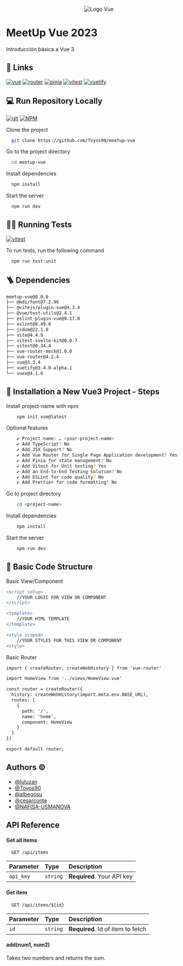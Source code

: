 
<p align="center">
<img src="https://upload.wikimedia.org/wikipedia/commons/f/f1/Vue.png" alt="Logo Vue")
</p>


# MeetUp Vue 2023

Introducción básica a Vue 3.


## 🔗 Links
[![vue](https://img.shields.io/badge/Vue3-4FC08D'?style=for-the-badge&logo=vuedotjs&logoColor=white)](https://vuejs.org/)
[![router](https://img.shields.io/badge/RouterVue-000000?style=for-the-badge&logo=vuedotjs&logoColor=white)](https://router.vuejs.org/)
[![pinia](https://img.shields.io/badge/Pinia-FFDB00?style=for-the-badge&logo=vuedotjs&logoColor=white)](https://pinia.vuejs.org/)
[![vitest](https://img.shields.io/badge/Vitest-6E9F18?style=for-the-badge&logo=vitest&logoColor=white)](https://vitest.dev/)
[![vuetify](https://img.shields.io/badge/Vuetify-1867C0?style=for-the-badge&logo=vuetify&logoColor=white)](https://vuetifyjs.com/)
## 💻  Run Repository Locally

[![git](https://img.shields.io/badge/git-F05032?style=for-the-badge&logo=git&logoColor=white)](https://git-scm.com/) [![NPM](https://img.shields.io/badge/NPM-CB3837?style=for-the-badge&logo=npm&logoColor=white)](https://www.npmjs.com/)

Clone the project

```bash
  git clone https://github.com/Toyos90/meetup-vue
```

Go to the project directory

```bash
  cd meetup-vue
```

Install dependencies

```bash
  npm install
```

Start the server

```bash
  npm run dev
```


## 🕵🏽 Running Tests

[![vitest](https://img.shields.io/badge/Vitest-6E9F18?style=for-the-badge&logo=vitest&logoColor=white)](https://vitest.dev/)

To run tests, run the following command 

```bash
  npm run test:unit
```


## 🪜 Dependencies

```bash
meetup-vue@0.0.0 
├── @mdi/font@7.2.96
├── @vitejs/plugin-vue@4.3.4
├── @vue/test-utils@2.4.1
├── eslint-plugin-vue@9.17.0
├── eslint@8.49.0
├── jsdom@22.1.0
├── vite@4.4.9
├── vitest-svelte-kit@0.0.7
├── vitest@0.34.4
├── vue-router-mock@1.0.0
├── vue-router@4.2.4
├── vue@3.3.4
├── vuetify@3.4.0-alpha.1
└── vuex@4.1.0
```

## 💽 Installation a New Vue3 Project - Steps

Install project-name with npm

```bash
    npm init vue@latest
```

Optional features
```bash
    ✔ Project name: … <your-project-name>
    ✔ Add TypeScript? No
    ✔ Add JSX Support? No
    ✔ Add Vue Router for Single Page Application development? Yes
    ✔ Add Pinia for state management? No
    ✔ Add Vitest for Unit testing? Yes
    ✔ Add an End-to-End Testing Solution? No
    ✔ Add ESLint for code quality? No
    ✔ Add Prettier for code formatting? No
```

Go to project directory
```bash
    cd <project-name>
```
Install dependencies
```bash
    npm install
```
Start the server
```bash
    npm run dev
```
## 🍍 Basic Code Structure

Basic View/Component
```diff
<script setup>
    //YOUR LOGIC FOR VIEW OR COMPONENT
</script>

<template>
    //YOUR HTML TEMPLATE
</template>

<style scoped>
    //YOUR STYLES FOR THIS VIEW OR COMPONENT
<style>
```

Basic Router
```diff
import { createRouter, createWebHistory } from 'vue-router'

import HomeView from '../views/HomeView.vue'

const router = createRouter({
  history: createWebHistory(import.meta.env.BASE_URL),
  routes: [
    {
      path: '/',
      name: 'home',
      component: HomeView
    }
  ]
})

export default router;
```



## Authors ©️

- [@luluzan](https://github.com/luluzan)
- [@Toyos90](https://github.com/Toyos90)
- [@albegosu](https://github.com/albegosu)
- [@cesarconte](https://github.com/cesarconte)
- [@NAFISA-USMANOVA](https://github.com/NAFISA-USMANOVA)


## API Reference

#### Get all items

```http
  GET /api/items
```

| Parameter | Type     | Description                |
| :-------- | :------- | :------------------------- |
| `api_key` | `string` | **Required**. Your API key |

#### Get item

```http
  GET /api/items/${id}
```

| Parameter | Type     | Description                       |
| :-------- | :------- | :-------------------------------- |
| `id`      | `string` | **Required**. Id of item to fetch |

#### add(num1, num2)

Takes two numbers and returns the sum.

